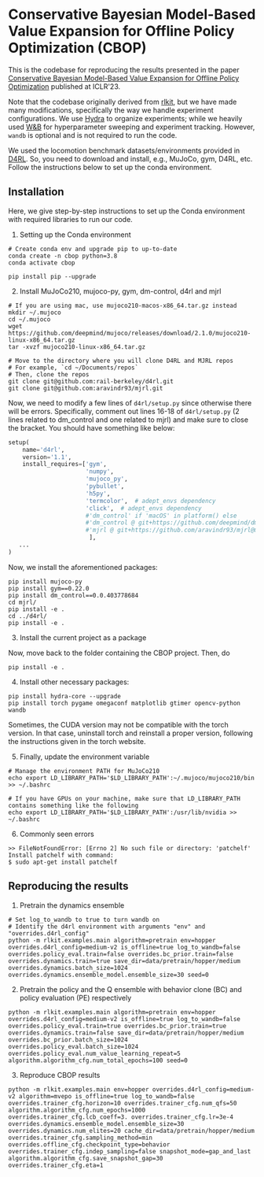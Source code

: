 # Conservative Bayesian Model-Based Value Expansion for Offline Policy Optimization (CBOP)
This is the codebase for reproducing the results presented in the paper [Conservative Bayesian Model-Based Value Expansion for Offline Policy Optimization]() published at ICLR'23.

Note that the codebase originally derived from [rlkit](https://github.com/rail-berkeley/rlkit), but we have made many modifications, specifically the way we handle experiment configurations. We use [Hydra](https://github.com/facebookresearch/hydra) to organize experiments; while we heavily used [W&B](https://github.com/wandb/client) for hyperparameter sweeping and experiment tracking. However, ```wandb``` is optional and is not required to run the code. 

We used the locomotion benchmark datasets/environments provided in [D4RL](https://github.com/rail-berkeley/d4rl). So, you need to download and install, e.g., MuJoCo, gym, D4RL, etc. Follow the instructions below to set up the conda environment.

## Installation
Here, we give step-by-step instructions to set up the Conda environment with required libraries to run our code.

1. Setting up the Conda environment
```
# Create conda env and upgrade pip to up-to-date
conda create -n cbop python=3.8
conda activate cbop

pip install pip --upgrade
```
2. Install MuJoCo210, mujoco-py, gym, dm-control, d4rl and mjrl
```
# If you are using mac, use mujoco210-macos-x86_64.tar.gz instead
mkdir ~/.mujoco
cd ~/.mujoco
wget https://github.com/deepmind/mujoco/releases/download/2.1.0/mujoco210-linux-x86_64.tar.gz
tar -xvzf mujoco210-linux-x86_64.tar.gz

# Move to the directory where you will clone D4RL and MJRL repos
# For example, `cd ~/Documents/repos`
# Then, clone the repos
git clone git@github.com:rail-berkeley/d4rl.git
git clone git@github.com:aravindr93/mjrl.git
```

Now, we need to modify a few lines of `d4rl/setup.py` since otherwise there will be errors. Specifically, comment out lines 16-18 of `d4rl/setup.py` (2 lines related to dm_control and one related to mjrl) and make sure to close the bracket. You should have something like below:
```python
setup(
    name='d4rl',
    version='1.1',
    install_requires=['gym',
                      'numpy',
                      'mujoco_py',
                      'pybullet',
                      'h5py',
                      'termcolor',  # adept_envs dependency
                      'click',  # adept_envs dependency
                      #'dm_control' if 'macOS' in platform() else
                      #'dm_control @ git+https://github.com/deepmind/dm_control@main#egg=dm_control',
                      #'mjrl @ git+https://github.com/aravindr93/mjrl@master#egg=mjrl'],
		               ],
   ...
)
```
Now, we install the aforementioned packages:
```
pip install mujoco-py
pip install gym==0.22.0
pip install dm_control==0.0.403778684
cd mjrl/
pip install -e .
cd ../d4rl/
pip install -e .
```
3. Install the current project as a package

Now, move back to the folder containing the CBOP project. Then, do
```
pip install -e .
```

4. Install other necessary packages:
```
pip install hydra-core --upgrade
pip install torch pygame omegaconf matplotlib gtimer opencv-python wandb 
```
Sometimes, the CUDA version may not be compatible with the torch version. In that case, uninstall torch and reinstall a proper version, following the instructions given in the torch website.

5. Finally, update the environment variable 
```
# Manage the environment PATH for MuJoCo210
echo export LD_LIBRARY_PATH='$LD_LIBRARY_PATH':~/.mujoco/mujoco210/bin >> ~/.bashrc

# If you have GPUs on your machine, make sure that LD_LIBRARY_PATH contains something like the following
echo export LD_LIBRARY_PATH='$LD_LIBRARY_PATH':/usr/lib/nvidia >> ~/.bashrc
```

6. Commonly seen errors
```
>> FileNotFoundError: [Errno 2] No such file or directory: 'patchelf'
Install patchelf with command:
$ sudo apt-get install patchelf

```

## Reproducing the results
1. Pretrain the dynamics ensemble
```
# Set log_to_wandb to true to turn wandb on
# Identify the d4rl environment with arguments "env" and "overrides.d4rl_config"
python -m rlkit.examples.main algorithm=pretrain env=hopper overrides.d4rl_config=medium-v2 is_offline=true log_to_wandb=false overrides.policy_eval.train=false overrides.bc_prior.train=false overrides.dynamics.train=true save_dir=data/pretrain/hopper/medium overrides.dynamics.batch_size=1024 overrides.dynamics.ensemble_model.ensemble_size=30 seed=0
```

2. Pretrain the policy and the Q ensemble with behavior clone (BC) and policy evaluation (PE) respectively
```
python -m rlkit.examples.main algorithm=pretrain env=hopper overrides.d4rl_config=medium-v2 is_offline=true log_to_wandb=false overrides.policy_eval.train=true overrides.bc_prior.train=true overrides.dynamics.train=false save_dir=data/pretrain/hopper/medium overrides.bc_prior.batch_size=1024 overrides.policy_eval.batch_size=1024 overrides.policy_eval.num_value_learning_repeat=5 algorithm.algorithm_cfg.num_total_epochs=100 seed=0
```

<!-- 3. Copy the pretrained checkpoints to the target directory
```
cp exp/pretrain/default/<env-name>/<date>/<training-starting-time>/offline_algo_checkpoint.pth data/pretrain/<env-name>/<d4rl-config-name>/
cp exp/pretrain/default/<env-name>/<date>/<training-starting-time>/.pth data/pretrain/<env-name>/<d4rl-config-name>/
``` -->

3. Reproduce CBOP results
```
python -m rlkit.examples.main env=hopper overrides.d4rl_config=medium-v2 algorithm=mvepo is_offline=true log_to_wandb=false overrides.trainer_cfg.horizon=10 overrides.trainer_cfg.num_qfs=50 algorithm.algorithm_cfg.num_epochs=1000 overrides.trainer_cfg.lcb_coeff=3. overrides.trainer_cfg.lr=3e-4 overrides.dynamics.ensemble_model.ensemble_size=30 overrides.dynamics.num_elites=20 cache_dir=data/pretrain/hopper/medium overrides.trainer_cfg.sampling_method=min overrides.offline_cfg.checkpoint_type=behavior overrides.trainer_cfg.indep_sampling=false snapshot_mode=gap_and_last algorithm.algorithm_cfg.save_snapshot_gap=30 overrides.trainer_cfg.eta=1
```
